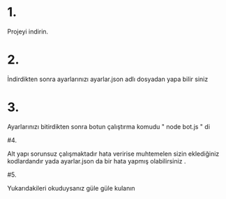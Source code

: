 # 1.

Projeyi indirin.

# 2.

İndirdikten sonra ayarlarınızı ayarlar.json adlı dosyadan yapa bilir siniz

# 3.

Ayarlarınızı bitirdikten sonra botun çalıştırma komudu " node bot.js " di

#4.

Alt yapı sorunsuz çalışmaktadır hata veririse muhtemelen sizin eklediğiniz kodlardandır yada ayarlar.json da bir hata yapmış olabilirsiniz .

#5.

Yukarıdakileri okuduysanız güle güle kulanın

